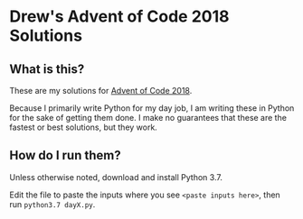 # Drew's Advent of Code 2018 Solutions

## What is this?

These are my solutions for [Advent of Code 2018](https://adventofcode.com/2018).

Because I primarily write Python for my day job, I am writing these in Python
for the sake of getting them done. I make no guarantees that these are the
fastest or best solutions, but they work.

## How do I run them?

Unless otherwise noted, download and install Python 3.7.

Edit the file to paste the inputs where you see `<paste inputs here>`,
then run `python3.7 dayX.py`.
